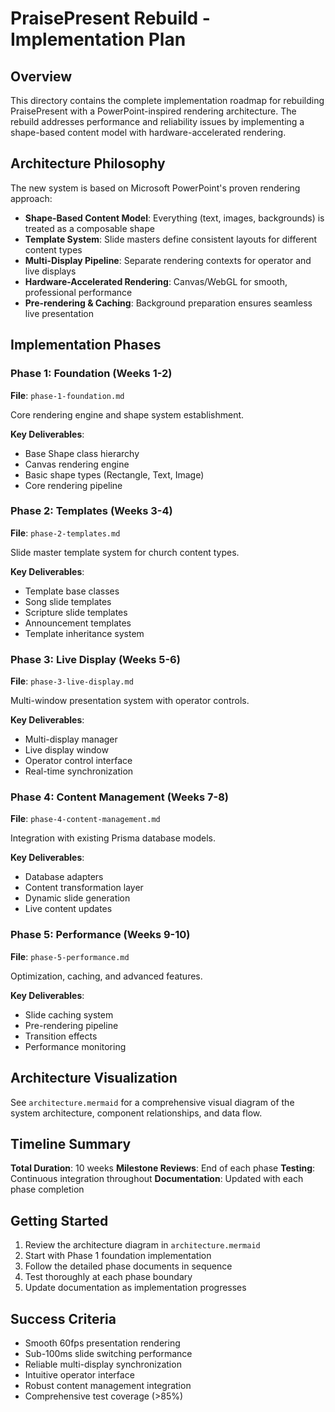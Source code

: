# PraisePresent Rebuild - Implementation Plan

## Overview

This directory contains the complete implementation roadmap for rebuilding PraisePresent with a PowerPoint-inspired rendering architecture. The rebuild addresses performance and reliability issues by implementing a shape-based content model with hardware-accelerated rendering.

## Architecture Philosophy

The new system is based on Microsoft PowerPoint's proven rendering approach:

- **Shape-Based Content Model**: Everything (text, images, backgrounds) is treated as a composable shape
- **Template System**: Slide masters define consistent layouts for different content types
- **Multi-Display Pipeline**: Separate rendering contexts for operator and live displays
- **Hardware-Accelerated Rendering**: Canvas/WebGL for smooth, professional performance
- **Pre-rendering & Caching**: Background preparation ensures seamless live presentation

## Implementation Phases

### Phase 1: Foundation (Weeks 1-2)
**File**: `phase-1-foundation.md`

Core rendering engine and shape system establishment.

**Key Deliverables**:
- Base Shape class hierarchy
- Canvas rendering engine
- Basic shape types (Rectangle, Text, Image)
- Core rendering pipeline

### Phase 2: Templates (Weeks 3-4)
**File**: `phase-2-templates.md`

Slide master template system for church content types.

**Key Deliverables**:
- Template base classes
- Song slide templates
- Scripture slide templates
- Announcement templates
- Template inheritance system

### Phase 3: Live Display (Weeks 5-6)
**File**: `phase-3-live-display.md`

Multi-window presentation system with operator controls.

**Key Deliverables**:
- Multi-display manager
- Live display window
- Operator control interface
- Real-time synchronization

### Phase 4: Content Management (Weeks 7-8)
**File**: `phase-4-content-management.md`

Integration with existing Prisma database models.

**Key Deliverables**:
- Database adapters
- Content transformation layer
- Dynamic slide generation
- Live content updates

### Phase 5: Performance (Weeks 9-10)
**File**: `phase-5-performance.md`

Optimization, caching, and advanced features.

**Key Deliverables**:
- Slide caching system
- Pre-rendering pipeline
- Transition effects
- Performance monitoring

## Architecture Visualization

See `architecture.mermaid` for a comprehensive visual diagram of the system architecture, component relationships, and data flow.

## Timeline Summary

**Total Duration**: 10 weeks
**Milestone Reviews**: End of each phase
**Testing**: Continuous integration throughout
**Documentation**: Updated with each phase completion

## Getting Started

1. Review the architecture diagram in `architecture.mermaid`
2. Start with Phase 1 foundation implementation
3. Follow the detailed phase documents in sequence
4. Test thoroughly at each phase boundary
5. Update documentation as implementation progresses

## Success Criteria

- Smooth 60fps presentation rendering
- Sub-100ms slide switching performance
- Reliable multi-display synchronization
- Intuitive operator interface
- Robust content management integration
- Comprehensive test coverage (>85%)